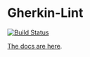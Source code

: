 # Gherkin-Lint

[![Build Status](https://travis-ci.org/cucumber/gherkin-lint-javascript.svg?branch=master)](https://travis-ci.org/cucumber/gherkin-lint-javascript)

[The docs are here](https://docs.cucumber.io/).
